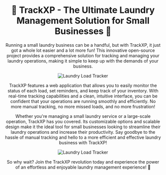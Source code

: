 <h1 align="center">🧼 TrackXP - The Ultimate Laundry Management Solution for Small Businesses 🧼</h1>
<p align="center">Running a small laundry business can be a handful, but with TrackXP, it just got a whole lot easier and a lot more fun! This innovative open-source project provides a comprehensive solution for tracking and managing your laundry operations, making it simple to keep up with the demands of your business.</p>
<p align="center">
  <img src="https://i.imgur.com/vU5lwfE.gif" alt="Laundry Load Tracker">
</p>
<p align="center">TrackXP features a web application that allows you to easily monitor the status of each load, set reminders, and keep track of your inventory. With real-time tracking capabilities and a clean, intuitive interface, you can be confident that your operations are running smoothly and efficiently. No more manual tracking, no more missed loads, and no more frustration!</p>
<p align="center">Whether you're managing a small laundry service or a large-scale operation, TrackXP has you covered. Its customizable options and scalable design make it the ideal tool for small businesses looking to streamline their laundry operations and increase their productivity. Say goodbye to the hassle of manual tracking and hello to a more efficient and effective laundry business with TrackXP!</p>
<p align="center">
  <img src="https://i.imgur.com/OvOvzfJ.gif" alt="Laundry Load Tracker">
</p>
<p align="center">So why wait? Join the TrackXP revolution today and experience the power of an effortless and enjoyable laundry management experience! 🚀</p>
